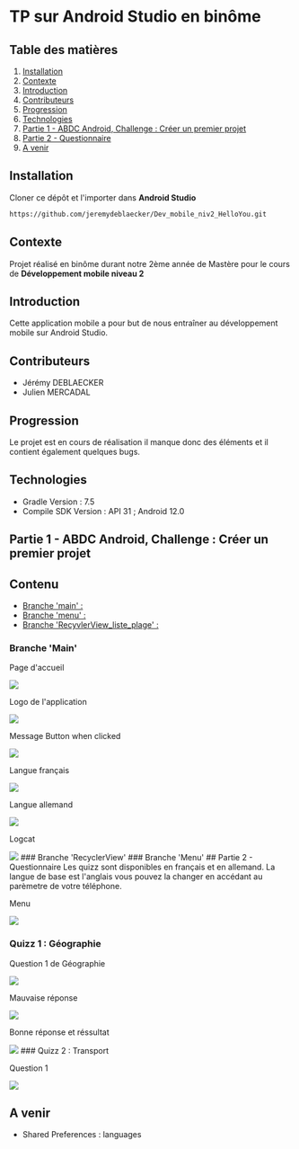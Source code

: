 # TP sur Android Studio en binôme  

## Table des matières

1. [Installation](#Installation)
2. [Contexte](#Contexte)
3. [Introduction](#Introduction)
4. [Contributeurs](#Contributeurs)
4. [Progression](#Progression)
5. [Technologies](#Technologies)  
6. [Partie 1 - ABDC Android, Challenge : Créer un premier projet](#partie-1---abdc-android-challenge--créer-un-premier-projet)  
7. [Partie 2 - Questionnaire](#partie-2---questionnaire)  
8. [A venir](#a-venir)  


## Installation
Cloner ce dépôt et l'importer dans  **Android Studio**
```bash
https://github.com/jeremydeblaecker/Dev_mobile_niv2_HelloYou.git  
```  
## Contexte  
Projet réalisé en binôme durant notre 2ème année de Mastère pour le cours de **Développement mobile niveau 2**

## Introduction

Cette application mobile a pour but de nous entraîner au développement mobile sur Android Studio.  


## Contributeurs 

* Jérémy DEBLAECKER   
* Julien MERCADAL  

## Progression
Le projet est en cours de réalisation il manque donc des éléments et il contient également quelques bugs.  

## Technologies

* Gradle Version : 7.5  
* Compile SDK Version : API 31 ; Android 12.0  

## Partie 1 - ABDC Android, Challenge : Créer un premier projet  

## Contenu  
* [Branche 'main' :](#branche-main)  
* [Branche 'menu' :](#branche-menu)
* [Branche 'RecyvlerView_liste_plage' :](#branche-recyclerview)  
### Branche 'Main'  
<p>Page d'accueil </p>
<img src="https://github.com/jeremydeblaecker/Dev_mobile_niv2_HelloYou/blob/main/Images/main.JPG"/>
<br>
<p>Logo de l'application</p>
<img src="https://github.com/jeremydeblaecker/Dev_mobile_niv2_HelloYou/blob/main/Images/logo%20app.JPG"/>
<br>
<p>Message Button when clicked</p>
<img src="https://github.com/jeremydeblaecker/Dev_mobile_niv2_HelloYou/blob/main/Images/button_clicked.JPG"/>
<br>
<p>Langue français</p>
<img src="https://github.com/jeremydeblaecker/Dev_mobile_niv2_HelloYou/blob/main/Images/fr.JPG"/>
<br>
<p>Langue allemand</p>
<img src="https://github.com/jeremydeblaecker/Dev_mobile_niv2_HelloYou/blob/main/Images/de.JPG"/>
<br>
<p>Logcat</p>
<img src="https://github.com/jeremydeblaecker/Dev_mobile_niv2_HelloYou/blob/main/Images/logcat.JPG"/>  
### Branche 'RecyclerView'  
### Branche 'Menu'  
## Partie 2 - Questionnaire  
Les quizz sont disponibles en français et en allemand. La langue de base est l'anglais vous pouvez la changer en accédant au parèmetre de votre téléphone.  
<p>Menu</p>
<img src="https://github.com/jeremydeblaecker/Dev_mobile_niv2_HelloYou/blob/main/Images/menu_quizzs.JPG"/>  

### Quizz 1 : Géographie  
<p>Question 1 de Géographie</p>  
<img src="hhttps://github.com/jeremydeblaecker/Dev_mobile_niv2_HelloYou/blob/main/Images/q1_geo.JPG"/>  
<p>Mauvaise réponse</p>  
<img src="https://github.com/jeremydeblaecker/Dev_mobile_niv2_HelloYou/blob/main/Images/bad_answer.JPG"/>  
<p>Bonne réponse et réssultat</p>  
<img src="https://github.com/jeremydeblaecker/Dev_mobile_niv2_HelloYou/blob/main/Images/good_answer_result.JPG"/>  
### Quizz 2 : Transport  
<p>Question 1</p>
<img src="https://github.com/jeremydeblaecker/Dev_mobile_niv2_HelloYou/blob/main/Images/q1.JPG"/>  

## A venir  
* Shared Preferences : languages 
